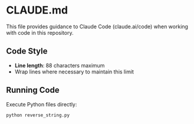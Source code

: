 # CLAUDE.md

This file provides guidance to Claude Code (claude.ai/code) when working with
code in this repository.

## Code Style

- **Line length**: 88 characters maximum
- Wrap lines where necessary to maintain this limit

## Running Code

Execute Python files directly:
```bash
python reverse_string.py
```
